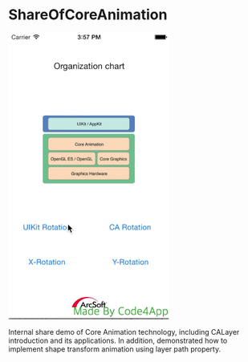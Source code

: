# ShareOfCoreAnimation

![image](https://github.com/RylanJIN/ShareOfCoreAnimation/blob/master/ShareOfCoreAnimation/Resource/demo.gif)

Internal share demo of Core Animation technology, including CALayer introduction and its applications. In addition, demonstrated how to implement shape transform animation using layer path property.
